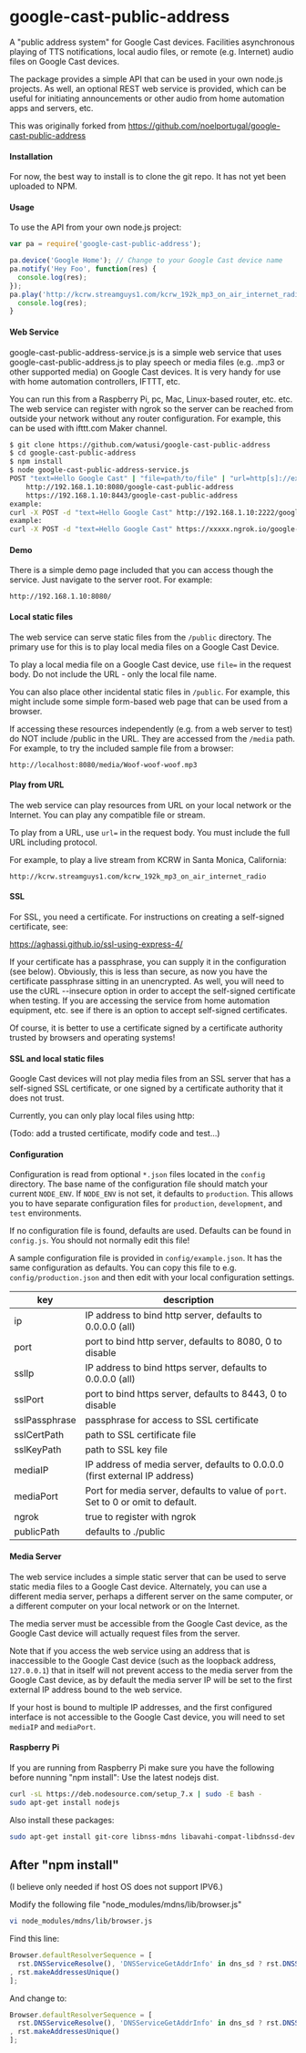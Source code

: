 # google-cast-public-address
A "public address system" for Google Cast devices. Facilities asynchronous playing of TTS notifications, local audio
files, or remote (e.g. Internet) audio files on Google Cast devices.

The package provides a simple API that can be used in your own node.js projects. As well, an optional REST web service
is provided, which can be useful for initiating announcements or other audio from home automation apps and servers, etc.

This was originally forked from https://github.com/noelportugal/google-cast-public-address

#### Installation

For now, the best way to install is to clone the git repo. It has not yet been uploaded to NPM.

#### Usage

To use the API from your own node.js project:

```javascript
var pa = require('google-cast-public-address');

pa.device('Google Home'); // Change to your Google Cast device name
pa.notify('Hey Foo', function(res) {
  console.log(res);
});
pa.play('http://kcrw.streamguys1.com/kcrw_192k_mp3_on_air_internet_radio', function(res) {
  console.log(res);
}
```

#### Web Service

google-cast-public-address-service.js is a simple web service that uses google-cast-public-address.js to play speech or media files
(e.g. .mp3 or other supported media) on Google Cast devices. It is very handy for use with home automation controllers, IFTTT,
etc.

You can run this from a Raspberry Pi, pc, Mac, Linux-based router, etc. etc.
The web service can register with ngrok so the server can be reached
from outside your network without any router configuration.
For example, this can be used with ifttt.com Maker channel.

```sh
$ git clone https://github.com/watusi/google-cast-public-address
$ cd google-cast-public-address
$ npm install
$ node google-cast-public-address-service.js
POST "text=Hello Google Cast" | "file=path/to/file" | "url=http[s]://example.com/path" to:
    http://192.168.1.10:8080/google-cast-public-address
    https://192.168.1.10:8443/google-cast-public-address
example:
curl -X POST -d "text=Hello Google Cast" http://192.168.1.10:2222/google-cast-public-address
example:
curl -X POST -d "text=Hello Google Cast" https://xxxxx.ngrok.io/google-cast-public-address
```

#### Demo

There is a simple demo page included that you can access though the service. Just navigate to the server root. For
example:

   `http://192.168.1.10:8080/`

#### Local static files ####
The web service can serve static files from the `/public` directory. The primary use for this
is to play local media files on a Google Cast Device.

To play a local media file on a Google Cast device, use `file=` in the request body. Do not include
the URL - only the local file name.

You can also place other incidental static files in `/public`. For example, this might include some
simple form-based web page that can be used from a browser.

If accessing these resources independently (e.g. from a web server to test) do NOT include
/public in the URL. They are accessed from the `/media` path. For example, to try the included sample file from a browser:

    http://localhost:8080/media/Woof-woof-woof.mp3


#### Play from URL ###
The web service can play resources from URL on your local network or the Internet. You can play any compatible file or stream.

To play from a URL, use `url=` in the request body. You must include the full URL including protocol.

For example, to play a live stream from KCRW in Santa Monica, California:

    http://kcrw.streamguys1.com/kcrw_192k_mp3_on_air_internet_radio

#### SSL ####
For SSL, you need a certificate. For instructions on creating a self-signed certificate, see:

  https://aghassi.github.io/ssl-using-express-4/

If your certificate has a passphrase, you can supply it in the configuration (see below). Obviously, this is less than secure, as now you have the certificate passphrase sitting in an unencrypted. As well, you will need to use the cURL --insecure option in order to accept the self-signed certificate when testing. If you are accessing the service from home automation equipment, etc. see if there is an option to accept self-signed certificates.

Of course, it is better to use a certificate signed by a certificate authority trusted by browsers and operating systems!

#### SSL and local static files ####
Google Cast devices will not play media files from an SSL server that has a self-signed SSL certificate, or one signed by a certificate
authority that it does not trust.

Currently, you can only play local files using http:

(Todo: add a trusted certificate, modify code and test...)

#### Configuration

Configuration is read from optional `*.json` files located in the `config` directory. The base name of the configuration file should
match your current `NODE_ENV`. If `NODE_ENV` is not set, it defaults to `production`. This allows you to have separate configuration files
for `production`, `development`, and `test` environments.

If no configuration file is found, defaults are used. Defaults can be found in `config.js`. You should not normally edit this file!

A sample configuration file is provided in `config/example.json`. It has the same configuration as defaults. You can copy this file to
e.g. `config/production.json` and then edit with your local configuration settings.


| key | description |
 ---------- | ----------------------------------------
ip | IP address to bind http server, defaults to 0.0.0.0 (all)
port | port to bind http server, defaults to 8080, 0 to disable
sslIp | IP address to bind https server, defaults to 0.0.0.0 (all)
sslPort | port to bind https server, defaults to 8443, 0 to disable
sslPassphrase | passphrase for access to SSL certificate
sslCertPath | path to SSL certificate file
sslKeyPath | path to SSL key file
mediaIP | IP address of media server, defaults to 0.0.0.0 (first external IP address)
mediaPort | Port for media server, defaults to value of `port`. Set to 0 or omit to default.
ngrok | true to register with ngrok
publicPath | defaults to ./public

#### Media Server
The web service includes a simple static server that can be used to serve static media files to a
Google Cast device. Alternately, you can use a different media server, perhaps a different server
on the same computer, or a different computer on your local network or on the Internet.

The media server must be accessible from the Google Cast device, as the Google Cast device will
actually request files from the server.

Note that if you access the web service using an address that is inaccessible to the Google Cast device
(such as the loopback address, `127.0.0.1`) that in itself will not prevent access to the media server from
the Google Cast device, as by default the media server IP will be set to the first external IP address
bound to the web service.

If your host is bound to multiple IP addresses, and the first configured interface is not accessible
to the Google Cast device, you will need to set `mediaIP` and `mediaPort`.


#### Raspberry Pi
If you are running from Raspberry Pi make sure you have the following before nunning "npm install":
Use the latest nodejs dist.

```sh
curl -sL https://deb.nodesource.com/setup_7.x | sudo -E bash -
sudo apt-get install nodejs
```

Also install these packages:

```sh
sudo apt-get install git-core libnss-mdns libavahi-compat-libdnssd-dev
```

## After "npm install"

(I believe only needed if host OS does not support IPV6.)

Modify the following file "node_modules/mdns/lib/browser.js"

```sh
vi node_modules/mdns/lib/browser.js
```

Find this line:

```javascript
Browser.defaultResolverSequence = [
  rst.DNSServiceResolve(), 'DNSServiceGetAddrInfo' in dns_sd ? rst.DNSServiceGetAddrInfo() : rst.getaddrinfo()
, rst.makeAddressesUnique()
];
```

And change to:

```javascript
Browser.defaultResolverSequence = [
  rst.DNSServiceResolve(), 'DNSServiceGetAddrInfo' in dns_sd ? rst.DNSServiceGetAddrInfo() : rst.getaddrinfo({families:[4]})
, rst.makeAddressesUnique()
];
```
